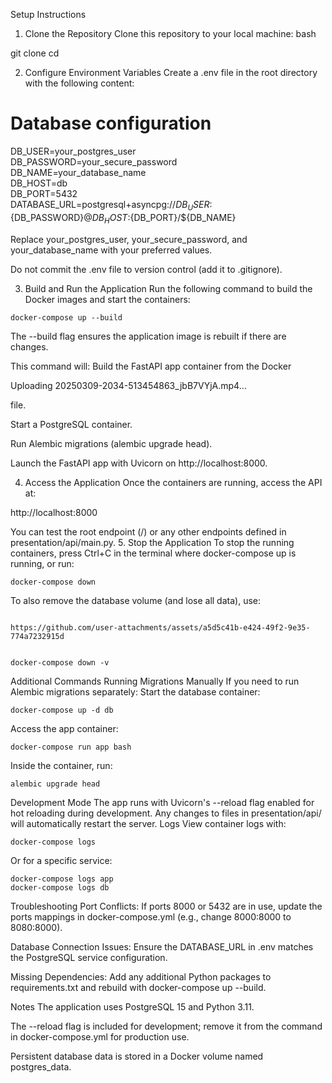 Setup Instructions
1. Clone the Repository
Clone this repository to your local machine:
bash

git clone <repository-url>
cd <repository-directory>

2. Configure Environment Variables
Create a .env file in the root directory with the following content:

# Database configuration
DB_USER=your_postgres_user
<br/>
DB_PASSWORD=your_secure_password
<br/>
DB_NAME=your_database_name
<br/>
DB_HOST=db
<br/>
DB_PORT=5432
<br/>
DATABASE_URL=postgresql+asyncpg://${DB_USER}:${DB_PASSWORD}@${DB_HOST}:${DB_PORT}/${DB_NAME}

Replace your_postgres_user, your_secure_password, and your_database_name with your preferred values.

Do not commit the .env file to version control (add it to .gitignore).

3. Build and Run the Application
Run the following command to build the Docker images and start the containers:

```console
docker-compose up --build
```

The --build flag ensures the application image is rebuilt if there are changes.

This command will:
Build the FastAPI app container from the Docker

Uploading 20250309-2034-513454863_jbB7VYjA.mp4…

file.

Start a PostgreSQL container.

Run Alembic migrations (alembic upgrade head).

Launch the FastAPI app with Uvicorn on http://localhost:8000.

4. Access the Application
Once the containers are running, access the API at:

http://localhost:8000

You can test the root endpoint (/) or any other endpoints defined in presentation/api/main.py.
5. Stop the Application
To stop the running containers, press Ctrl+C in the terminal where docker-compose up is running, or run:

```console
docker-compose down
```

To also remove the database volume (and lose all data), use:

```console

https://github.com/user-attachments/assets/a5d5c41b-e424-49f2-9e35-774a7232915d


docker-compose down -v
```
Additional Commands
Running Migrations Manually
If you need to run Alembic migrations separately:
Start the database container:

```console
docker-compose up -d db
```

Access the app container:

```console
docker-compose run app bash
```

Inside the container, run:

```console
alembic upgrade head
```

Development Mode
The app runs with Uvicorn's --reload flag enabled for hot reloading during development. Any changes to files in presentation/api/ will automatically restart the server.
Logs
View container logs with:

```console
docker-compose logs
```

Or for a specific service:

```console
docker-compose logs app
docker-compose logs db
```

Troubleshooting
Port Conflicts: If ports 8000 or 5432 are in use, update the ports mappings in docker-compose.yml (e.g., change 8000:8000 to 8080:8000).

Database Connection Issues: Ensure the DATABASE_URL in .env matches the PostgreSQL service configuration.

Missing Dependencies: Add any additional Python packages to requirements.txt and rebuild with docker-compose up --build.

Notes
The application uses PostgreSQL 15 and Python 3.11.

The --reload flag is included for development; remove it from the command in docker-compose.yml for production use.

Persistent database data is stored in a Docker volume named postgres_data.

